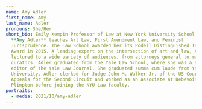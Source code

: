 ```yaml
---
name: Amy Adler
first_name: Amy
last_name: Adler
pronouns: She/Her
short_bio: Emily Kempin Professor of Law at New York University School of Law
  **Amy Adler** teaches Art Law, First Amendment Law, and Feminist
  Jurisprudence. The Law School awarded her its Podell Distinguished Teaching
  Award in 2015. A leading expert on the intersection of art and law, Adler has
  lectured to a wide variety of audiences, from attorneys general to museum
  curators. Adler graduated from the Yale Law School, where she was a senior
  editor of the Yale Law Journal. She graduated summa cum laude from Yale
  University. Adler clerked for Judge John M. Walker Jr. of the US Court of
  Appeals for the Second Circuit and worked as an associate at Debevoise &
  Plimpton before joining the NYU Law faculty.
portraits:
  - media: 2021/10/amy-adler
---
```

